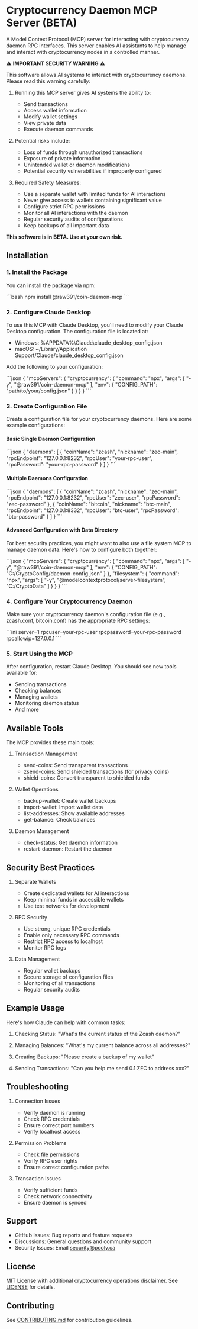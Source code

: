 # Cryptocurrency Daemon MCP Server (BETA)

A Model Context Protocol (MCP) server for interacting with cryptocurrency daemon RPC interfaces. This server enables AI assistants to help manage and interact with cryptocurrency nodes in a controlled manner.

⚠️ **IMPORTANT SECURITY WARNING** ⚠️

This software allows AI systems to interact with cryptocurrency daemons. Please read this warning carefully:

1. Running this MCP server gives AI systems the ability to:
   - Send transactions
   - Access wallet information
   - Modify wallet settings
   - View private data
   - Execute daemon commands

2. Potential risks include:
   - Loss of funds through unauthorized transactions
   - Exposure of private information
   - Unintended wallet or daemon modifications
   - Potential security vulnerabilities if improperly configured

3. Required Safety Measures:
   - Use a separate wallet with limited funds for AI interactions
   - Never give access to wallets containing significant value
   - Configure strict RPC permissions
   - Monitor all AI interactions with the daemon
   - Regular security audits of configurations
   - Keep backups of all important data

**This software is in BETA. Use at your own risk.**

## Installation

### 1. Install the Package

You can install the package via npm:

\`\`\`bash
npm install @raw391/coin-daemon-mcp
\`\`\`

### 2. Configure Claude Desktop

To use this MCP with Claude Desktop, you'll need to modify your Claude Desktop configuration. The configuration file is located at:

- Windows: %APPDATA%\\Claude\\claude_desktop_config.json
- macOS: ~/Library/Application Support/Claude/claude_desktop_config.json

Add the following to your configuration:

\`\`\`json
{
  "mcpServers": {
    "cryptocurrency": {
      "command": "npx",
      "args": [
      "-y",
        "@raw391/coin-daemon-mcp"
      ],
      "env": {
        "CONFIG_PATH": "path/to/your/config.json"
      }
    }
  }
}
\`\`\`

### 3. Create Configuration File

Create a configuration file for your cryptocurrency daemons. Here are some example configurations:

#### Basic Single Daemon Configuration
\`\`\`json
{
  "daemons": [
    {
      "coinName": "zcash",
      "nickname": "zec-main",
      "rpcEndpoint": "127.0.0.1:8232",
      "rpcUser": "your-rpc-user",
      "rpcPassword": "your-rpc-password"
    }
  ]
}
\`\`\`

#### Multiple Daemons Configuration
\`\`\`json
{
  "daemons": [
    {
      "coinName": "zcash",
      "nickname": "zec-main",
      "rpcEndpoint": "127.0.0.1:8232",
      "rpcUser": "zec-user",
      "rpcPassword": "zec-password"
    },
    {
      "coinName": "bitcoin",
      "nickname": "btc-main",
      "rpcEndpoint": "127.0.0.1:8332",
      "rpcUser": "btc-user",
      "rpcPassword": "btc-password"
    }
  ]
}
\`\`\`

#### Advanced Configuration with Data Directory
For best security practices, you might want to also use a file system MCP to manage daemon data. Here's how to configure both together:

\`\`\`json
{
  "mcpServers": {
    "cryptocurrency": {
      "command": "npx",
      "args": [
        "-y",
        "@raw391/coin-daemon-mcp"
      ],
      "env": {
        "CONFIG_PATH": "C:/CryptoConfig/daemon-config.json"
      }
    },
    "filesystem": {
      "command": "npx",
      "args": [
        "-y",
        "@modelcontextprotocol/server-filesystem",
        "C:/CryptoData"
      ]
    }
  }
}
\`\`\`

### 4. Configure Your Cryptocurrency Daemon

Make sure your cryptocurrency daemon's configuration file (e.g., zcash.conf, bitcoin.conf) has the appropriate RPC settings:

\`\`\`ini
server=1
rpcuser=your-rpc-user
rpcpassword=your-rpc-password
rpcallowip=127.0.0.1
\`\`\`

### 5. Start Using the MCP

After configuration, restart Claude Desktop. You should see new tools available for:
- Sending transactions
- Checking balances
- Managing wallets
- Monitoring daemon status
- And more

## Available Tools

The MCP provides these main tools:

1. Transaction Management
   - send-coins: Send transparent transactions
   - zsend-coins: Send shielded transactions (for privacy coins)
   - shield-coins: Convert transparent to shielded funds

2. Wallet Operations
   - backup-wallet: Create wallet backups
   - import-wallet: Import wallet data
   - list-addresses: Show available addresses
   - get-balance: Check balances

3. Daemon Management
   - check-status: Get daemon information
   - restart-daemon: Restart the daemon

## Security Best Practices

1. Separate Wallets
   - Create dedicated wallets for AI interactions
   - Keep minimal funds in accessible wallets
   - Use test networks for development

2. RPC Security
   - Use strong, unique RPC credentials
   - Enable only necessary RPC commands
   - Restrict RPC access to localhost
   - Monitor RPC logs

3. Data Management
   - Regular wallet backups
   - Secure storage of configuration files
   - Monitoring of all transactions
   - Regular security audits

## Example Usage

Here's how Claude can help with common tasks:

1. Checking Status:
   "What's the current status of the Zcash daemon?"

2. Managing Balances:
   "What's my current balance across all addresses?"

3. Creating Backups:
   "Please create a backup of my wallet"

4. Sending Transactions:
   "Can you help me send 0.1 ZEC to address xxx?"

## Troubleshooting

1. Connection Issues
   - Verify daemon is running
   - Check RPC credentials
   - Ensure correct port numbers
   - Verify localhost access

2. Permission Problems
   - Check file permissions
   - Verify RPC user rights
   - Ensure correct configuration paths

3. Transaction Issues
   - Verify sufficient funds
   - Check network connectivity
   - Ensure daemon is synced

## Support

- GitHub Issues: Bug reports and feature requests
- Discussions: General questions and community support
- Security Issues: Email security@pooly.ca

## License

MIT License with additional cryptocurrency operations disclaimer. See [LICENSE](LICENSE) for details.

## Contributing

See [CONTRIBUTING.md](CONTRIBUTING.md) for contribution guidelines.
